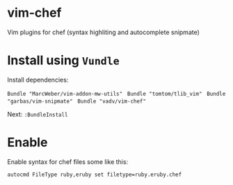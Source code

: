 vim-chef
========

Vim plugins for chef (syntax highliting and autocomplete snipmate)


Install using `Vundle`
===============
Install dependencies:

`Bundle "MarcWeber/vim-addon-mw-utils"
`
`Bundle "tomtom/tlib_vim"
`
`Bundle "garbas/vim-snipmate"
`
`Bundle "vadv/vim-chef"`

Next:
`:BundleInstall`

Enable
==============
Enable syntax for chef files some like this:

`autocmd FileType ruby,eruby set filetype=ruby.eruby.chef`
